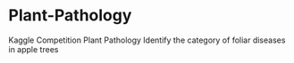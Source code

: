 # Plant-Pathology
Kaggle Competition Plant Pathology
Identify the category of foliar diseases in apple trees
